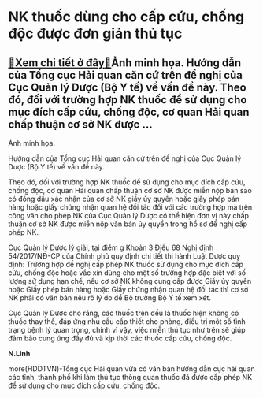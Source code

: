 NK thuốc dùng cho cấp cứu, chống độc được đơn giản thủ tục
==========================================================

[:gift:Xem chi tiết ở đây:gift:](https://hddtvn.com/nk-thuoc-dung-cho-cap-cuu-chong-doc-duoc-don-gian-thu-tuc/)Ảnh minh họa. Hướng dẫn của Tổng cục Hải quan căn cứ trên đề nghị của Cục Quản lý Dược (Bộ Y tế) về vấn đề này. Theo đó, đối với trường hợp NK thuốc để sử dụng cho mục đích cấp cứu, chống độc, cơ quan Hải quan chấp thuận cơ sở NK được …
--------------------------------------------------------------------------------------------------------------------------------------------------------------------------------------------------------------------------------------------







 






 Ảnh minh họa. 


Hướng dẫn của Tổng cục Hải quan căn cứ trên đề nghị của Cục Quản lý Dược (Bộ Y tế) về vấn đề này. 


 Theo đó, đối với trường hợp NK thuốc để sử dụng cho mục đích cấp cứu, chống độc, cơ quan Hải quan chấp thuận cơ sở NK được miễn nộp bản sao có đóng dấu xác nhận của cơ sở NK giấy ủy quyền hoặc giấy phép bán hàng hoặc giấy chứng nhận quan hệ đối tác đối với các trường hợp mà trên công văn cho phép NK của Cục Quản lý Dược có thể hiện đơn vị này chấp thuận cơ sở NK được miễn nộp văn bản ủy quyền trong hồ sơ đề nghị cấp phép NK.


 Cục Quản lý Dược lý giải, tại điểm g Khoản 3 Điều 68 Nghị định 54/2017/NĐ-CP của Chính phủ quy định chi tiết thi hành Luật Dược quy định: Trường hợp đề nghị cấp phép NK thuốc sử dụng cho mục đích cấp cứu, chống độc hoặc vắc xin dùng cho một số trường hợp đặc biệt với số lượng sử dụng hạn chế, nếu cơ sở NK không cung cấp được Giấy ủy quyền hoặc Giấy phép bán hàng hoặc Giấy chứng nhận quan hệ đối tác thì cơ sở NK phải có văn bản nêu rõ lý do để Bộ trưởng Bộ Y tế xem xét.


 Cục Quản lý Dược cho rằng, các thuốc trên đều là thuốc hiện không có thuốc thay thế, đáp ứng nhu cầu cấp thiết cho phòng, điều trị một số tình trạng bệnh lý quan trọng, chính vì vậy, việc miễn thủ tục như trên sẽ giúp đảm bảo cung ứng đầy đủ và kịp thời các thuốc cấp cứu, chống độc.






**N.Linh**



more(HDDTVN)-Tổng cục Hải quan vừa có văn bản hướng dẫn cục hải quan các tỉnh, thành phố khi làm thủ tục thông quan thuốc đã được cấp phép NK để sử dụng cho mục đích cấp cứu, chống độc.

